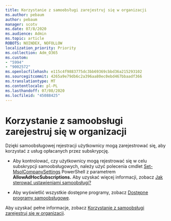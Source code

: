 ```yaml
---
title: Korzystanie z samoobsługi zarejestruj się w organizacji
ms.author: pebaum
author: pebaum
manager: scotv
ms.date: 07/8/2020
ms.audience: Admin
ms.topic: article
ROBOTS: NOINDEX, NOFOLLOW
localization_priority: Priority
ms.collection: Adm_O365
ms.custom:
- "5994"
- "9002572"
ms.openlocfilehash: e115c4f9883775dc3bb69369cbbd36a215293102
ms.sourcegitcommit: 4265a9e79db6c2a396aa80ec0ebd467bbaadf366
ms.translationtype: MT
ms.contentlocale: pl-PL
ms.lasthandoff: 07/08/2020
ms.locfileid: "45088425"
---
```

# <a name="using-self-service-sign-up-in-your-organization"></a>Korzystanie z samoobsługi zarejestruj się w organizacji

Dzięki samoobsługowej rejestracji użytkownicy mogą zarejestrować się, aby korzystać z usług opłacanych przez subskrypcję.

- Aby kontrolować, czy użytkownicy mogą rejestrować się w celu subskrypcji samoobsługowych, należy użyć polecenia cmdlet [Set-MsolCompanySettings](https://docs.microsoft.com/powershell/module/msonline/set-msolcompanysettings?view=azureadps-1.0) PowerShell z parametrem **AllowAdHocSubscriptions.** Aby uzyskać więcej informacji, zobacz [Jak sterować ustawieniami samoobsługi?](https://docs.microsoft.com/microsoft-365/commerce/subscriptions/self-service-purchase-faq?view=o365-worldwide)

- Aby wyświetlić wszystkie dostępne programy, zobacz [Dostępne programy samoobsługowe](https://docs.microsoft.com/microsoft-365/admin/misc/self-service-sign-up?view=o365-worldwide#available-self-service-programs).

Aby uzyskać pełne informacje, zobacz [Korzystanie z samoobsługi zarejestruj się w organizacji](https://docs.microsoft.com/microsoft-365/admin/misc/self-service-sign-up?view=o365-worldwide).